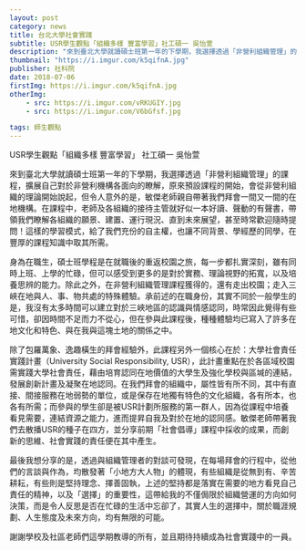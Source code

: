 ```yaml
---
layout: post
category: news
title: 台北大學社會實踐
subtitle: USR學生觀點「組織多樣 豐富學習」社工碩一 吳怡萱
description: "來到臺北大學就讀碩士班第一年的下學期，我選擇透過「非營利組織管理」的課程，擴展自己對於非營利機構各面向的瞭解，原來預設課程的開始..."
thumbnail: "https://i.imgur.com/k5qifnA.jpg"
publisher: 社科院
date: 2018-07-06
firstImg: https://i.imgur.com/k5qifnA.jpg
otherImg:
    - src: https://i.imgur.com/vRKUGIY.jpg
    - src: https://i.imgur.com/V6bGfsf.jpg

tags: 師生觀點
---
```


USR學生觀點「組織多樣 豐富學習」
社工碩一 吳怡萱

來到臺北大學就讀碩士班第一年的下學期，我選擇透過「非營利組織管理」的課程，擴展自己對於非營利機構各面向的瞭解，原來預設課程的開始，會從非營利組織的理論開始說起，但令人意外的是，敏傑老師親自帶著我們拜會一間又一間的在地機構。在課程中，老師及各組織的接待主管就好似一本好讀、聲動的有聲書，帶領我們瞭解各組織的願景、建置、運行現況、直到未來展望，甚至時常歡迎隨時提問！這樣的學習模式，給了我們充份的自主權，也讓不同背景、學經歷的同學，在豐厚的課程知識中取其所需。

身為在職生，碩士班學程是在就職後的重返校園之旅，每一步都扎實深刻，雖有同時上班、上學的忙碌，但可以感受到更多的是對於實務、理論視野的拓寬，以及培養思辨的能力。除此之外，在非營利組織管理課程獲得的，還有走出校園；走入三峽在地與人、事、物共處的特殊體驗。承前述的在職身份，其實不同於一般學生的是，我沒有太多時間可以建立對於三峽地區的認識與情感認同，時常因此覺得有些可惜，卻因時間不足而力不從心，但在參與此課程後，種種體驗均已寫入了許多在地文化和特色、與在我與這塊土地的關係之中。

除了包羅萬象、逸趣橫生的拜會經驗外，此課程另外一個核心在於：大學社會責任實踐計畫（University Social Responsibility, USR），此計畫重點在於各區域校園需實踐大學社會責任，藉由培育認同在地價值的大學生及強化學校與區堿的連結，發展創新計畫及凝聚在地認同。在我們拜會的組織中，屬性皆有所不同，其中有直接、間接服務在地弱勢的單位，或是保存在地獨有特色的文化組織，各有所本，也各有所需；而參與的學生卻是被USR計劃所服務的第一群人，因為從課程中培養看見需要，連結資源之能力，進而提昇自我及對於在地的認同感。敏傑老師帶著我們去散播USR的種子在四方，並分享前期「社會倡導」課程中採收的成果，而創新的思維、社會實踐的責任便在其中產生。

最後我想分享的是，透過與組織管理者的對談可發現，在每場拜會的行程中，從他們的言談與作為，均散發著「小地方大人物」的體現，有些組織是從無到有、辛苦耕耘，有些則是堅持理念、擇善固執，上述的堅持都是落實在需要的地方看見自己責任的精神，以及「選擇」的重要性，這帶給我的不僅侷限於組織營運的方向如何決策，而是令人反思是否在忙碌的生活中忘卻了，其實人生的選擇中，關於職涯規劃、人生態度及未來方向，均有無限的可能。

謝謝學校及社區老師們這學期教導的所有，並且期待持續成為社會實踐中的一員。
